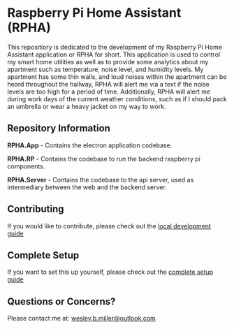 # Raspberry Pi Home Assistant (RPHA)
This repositiory is dedicated to the development of my Raspberry Pi Home Assistant application or RPHA for short. This application is used to control my smart home utilities as well as to provide some analytics about my apartment such as temperature, noise level, and humidity levels. My apartment has some thin walls, and loud noises within the apartment can be heard throughout the hallway, RPHA will alert me via a text if the noise levels are too high for a period of time. Additionally, RPHA will alert me during work days of the current weather conditions, such as if I should pack an umbrella or wear a heavy jacket on my way to work.

## Repository Information
**RPHA.App** - Contains the electron application codebase.

**RPHA.RP** - Contains the codebase to run the backend raspberry pi components.

**RPHA.Server** - Contains the codebase to the api server, used as intermediary between the web and the backend server.

## Contributing
If you would like to contribute, please check out the [local development guide](https://github.com/Karrotts/RPHA/blob/main/docs/local-development.md)

## Complete Setup
If you want to set this up yourself, please check out the [complete setup guide](https://github.com/Karrotts/RPHA/blob/main/docs/complete-setup-guide.md)

## Questions or Concerns?
Please contact me at: [wesley.b.miller@outlook.com](mailto:wesley.b.miller@outlook.com)
